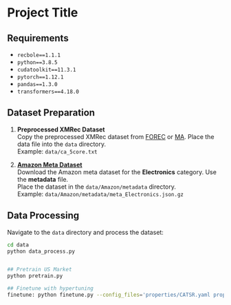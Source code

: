 # Project Title

## Requirements

- `recbole==1.1.1`
- `python==3.8.5`
- `cudatoolkit==11.3.1`
- `pytorch==1.12.1`
- `pandas==1.3.0`
- `transformers==4.18.0`

## Dataset Preparation

1. **Preprocessed XMRec Dataset**  
   Copy the preprocessed XMRec dataset from [FOREC](https://github.com/hamedrab/FOREC/tree/main/DATA/proc_data) or [MA](https://github.com/samarthbhargav/efficient-xmrec/tree/main/DATA2/proc_data). Place the data file into the `data` directory.  
   Example: `data/ca_5core.txt`

2. **[Amazon Meta Dataset](https://nijianmo.github.io/amazon/index.html)**  
   Download the Amazon meta dataset for the **Electronics** category. Use the **metadata** file.  
   Place the dataset in the `data/Amazon/metadata` directory.  
   Example: `data/Amazon/metadata/meta_Electronics.json.gz`

## Data Processing

Navigate to the `data` directory and process the dataset:
```bash
cd data
python data_process.py


## Pretrain US Market
python pretrain.py

## Finetune with hypertuning
finetune: python finetune.py --config_files='properties/CATSR.yaml properties/market.yaml' --params_file='model.hyper' --output_file='hyper_example.result' --weight_path='saved/CATSR-us-200.pth' --tool='Hyperopt' --dataset='us'
